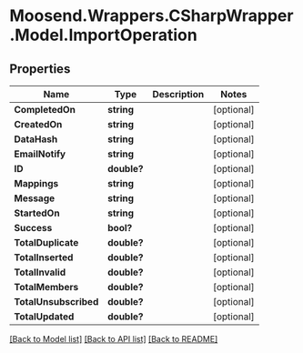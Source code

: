 # Moosend.Wrappers.CSharpWrapper.Model.ImportOperation
## Properties

Name | Type | Description | Notes
------------ | ------------- | ------------- | -------------
**CompletedOn** | **string** |  | [optional] 
**CreatedOn** | **string** |  | [optional] 
**DataHash** | **string** |  | [optional] 
**EmailNotify** | **string** |  | [optional] 
**ID** | **double?** |  | [optional] 
**Mappings** | **string** |  | [optional] 
**Message** | **string** |  | [optional] 
**StartedOn** | **string** |  | [optional] 
**Success** | **bool?** |  | [optional] 
**TotalDuplicate** | **double?** |  | [optional] 
**TotalInserted** | **double?** |  | [optional] 
**TotalInvalid** | **double?** |  | [optional] 
**TotalMembers** | **double?** |  | [optional] 
**TotalUnsubscribed** | **double?** |  | [optional] 
**TotalUpdated** | **double?** |  | [optional] 

[[Back to Model list]](../README.md#documentation-for-models) [[Back to API list]](../README.md#documentation-for-api-endpoints) [[Back to README]](../README.md)

